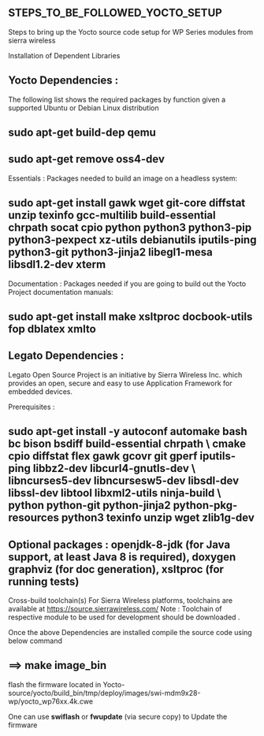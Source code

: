 ## STEPS_TO_BE_FOLLOWED_YOCTO_SETUP
Steps to bring up the Yocto source code setup for WP Series modules from sierra wireless


Installation of Dependent Libraries 


## Yocto Dependencies :

The following list shows the required packages by function given a supported Ubuntu or Debian Linux distribution
  ## sudo apt-get build-dep qemu 
  ## sudo apt-get remove oss4-dev
Essentials : Packages needed to build an image on a headless system: 
    
   ## sudo apt-get install gawk wget git-core diffstat unzip texinfo gcc-multilib build-essential chrpath socat cpio python python3 python3-pip python3-pexpect  xz-utils debianutils iputils-ping python3-git python3-jinja2 libegl1-mesa libsdl1.2-dev xterm
Documentation : Packages needed if you are going to build out the Yocto Project documentation manuals: 
   ## sudo apt-get install make xsltproc docbook-utils fop dblatex xmlto

## Legato Dependencies :

Legato Open Source Project is an initiative by Sierra Wireless Inc. which provides an open, secure and easy to use Application Framework for embedded devices.   

Prerequisites :
## sudo apt-get install -y autoconf automake bash bc bison bsdiff build-essential chrpath \ cmake cpio diffstat flex gawk gcovr git gperf iputils-ping libbz2-dev libcurl4-gnutls-dev \ libncurses5-dev libncursesw5-dev libsdl-dev libssl-dev libtool libxml2-utils ninja-build \ python python-git python-jinja2 python-pkg-resources python3 texinfo unzip wget zlib1g-dev

## Optional packages : openjdk-8-jdk (for Java support, at least Java 8 is required), doxygen graphviz (for doc generation), xsltproc (for running tests)
Cross-build toolchain(s)
For Sierra Wireless platforms, toolchains are available at 
https://source.sierrawireless.com/
Note : Toolchain of respective module to be used for development should be downloaded .

Once the above Dependencies are installed compile the source code using below command

## ==> make image_bin

flash the firmware located in 
Yocto-source/yocto/build_bin/tmp/deploy/images/swi-mdm9x28-wp/yocto_wp76xx.4k.cwe

One can use **swiflash** or **fwupdate** (via secure copy) to Update the firmware

